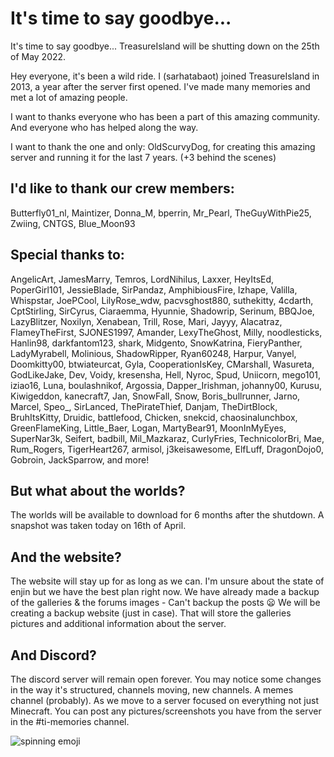 # It's time to say goodbye...

It's time to say goodbye... TreasureIsland will be shutting down on the 25th of May 2022.

Hey everyone, it's been a wild ride. I (sarhatabaot) joined TreasureIsland in 2013, a year after the server first opened. I've made many memories and met a lot of amazing people.

I want to thanks everyone who has been a part of this amazing community. And everyone who has helped along the way.

I want to thank the one and only: OldScurvyDog, for creating this amazing server and running it for the last 7 years. (+3 behind the scenes)

## I'd like to thank our crew members:
Butterfly01_nl, Maintizer, Donna_M, bperrin, Mr_Pearl, TheGuyWithPie25, Zwiing, CNTGS, Blue_Moon93

## Special thanks to:
AngelicArt, JamesMarry, Temros, LordNihilus, Laxxer, HeyItsEd, PoperGirl101, JessieBlade, SirPandaz, AmphibiousFire, Izhape, Valilla, Whispstar, JoePCool, LilyRose_wdw, pacvsghost880, suthekitty, 4cdarth, CptStirling, SirCyrus, Ciaraemma, Hyunnie, Shadowrip, Serinum, BBQJoe, LazyBlitzer, Noxilyn, Xenabean, Trill, Rose, Mari, Jayyy, Alacatraz, FlameyTheFirst, SJONES1997, Amander, LexyTheGhost, Milly, noodlesticks, Hanlin98, darkfantom123, shark, Midgento, SnowKatrina, FieryPanther, LadyMyrabell, Molinious, ShadowRipper, Ryan60248, Harpur, Vanyel, Doomkitty00, btwiateurcat, Gyla, CooperationIsKey, CMarshall, Wasureta, GodLikeJake, Dev, Voidy, kresensha, Hell, Nyroc, Spud, Uniicorn, mego101, iziao16, Luna, boulashnikof, Argossia, Dapper_Irishman, johanny00, Kurusu, Kiwigeddon, kanecraft7, Jan, SnowFall, Snow, Boris_bullrunner, Jarno, Marcel, Speo_, SirLanced, ThePirateThief, Danjam, TheDirtBlock, BruhItsKitty, Druidic, battlefood, Chicken, snekcid, chaosinalunchbox, GreenFlameKing, Little_Baer, Logan, MartyBear91, MoonInMyEyes, SuperNar3k, Seifert, badbill, Mil_Mazkaraz, CurIyFries, TechnicolorBri, Mae, Rum_Rogers, TigerHeart267, armisol, j3keisawesome, ElfLuff, DragonDojo0, Gobroin, JackSparrow, and more!

## But what about the worlds?
The worlds will be available to download for 6 months after the shutdown. A snapshot was taken today on 16th of April.

## And the website?
The website will stay up for as long as we can. I'm unsure about the state of enjin but we have the best plan right now. We have already made a backup of the galleries & the forums images - Can't backup the posts :frowning: We will be creating a backup website (just in case). That will store the galleries pictures and additional information about the server.

## And Discord?
The discord server will remain open forever. You may notice some changes in the way it's structured, channels moving, new channels. A memes channel (probably). As we move to a server focused on everything not just Minecraft. You can post any pictures/screenshots you have from the server in the #ti-memories channel.

![spinning emoji](/assets/ti-spin.gif ":ti_spin:")
